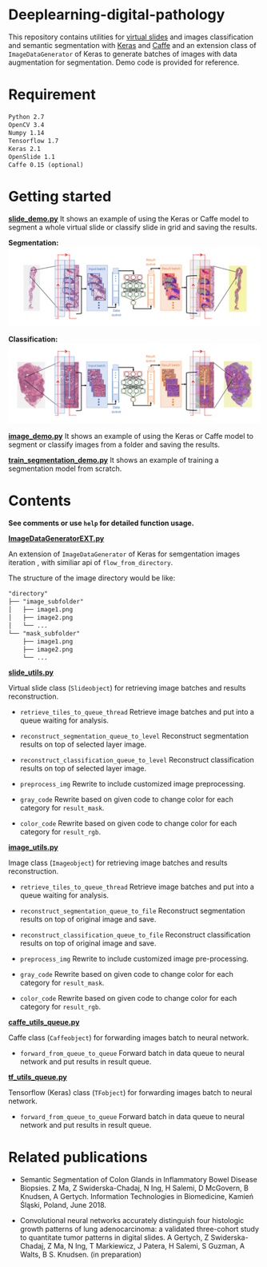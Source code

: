 # Deeplearning-digital-pathology
This repository contains utilities for [virtual slides](https://openslide.org/) and images classification and semantic segmentation with [Keras](https://keras.io/) and [Caffe](http://caffe.berkeleyvision.org/) and an extension class of `ImageDataGenerator`  of Keras to generate batches of images with data augmentation for segmentation. 
Demo code is provided for reference.

# Requirement

```
Python 2.7
OpenCV 3.4
Numpy 1.14
Tensorflow 1.7
Keras 2.1
OpenSlide 1.1
Caffe 0.15 (optional)
```
# Getting started
**[slide_demo.py](slide_demo.py)**
It shows an example of using the Keras or Caffe model to segment a whole virtual slide or classify slide in grid and saving the results.

__Segmentation:__
![Alt text](Workflow_segmentation.png?raw=true "segmentation workflow")

__Classification:__
![Alt text](Workflow_classification.png?raw=true "classification workflow")

**[image_demo.py](image_demo.py)**
It shows an example of using the Keras or Caffe model to segment or classify images from a folder and saving the results.

**[train_segmentation_demo.py](train_segmentation_demo.py)**
It shows an example of training a segmentation model from scratch.


# Contents
__See comments or use `help` for detailed function usage.__

**[ImageDataGeneratorEXT.py](KerasLayers/ImageDataGeneratorEXT.py)**

An extension of `ImageDataGenerator` of Keras for semgentation images iteration , with similiar api of `flow_from_directory`.

The structure of the image directory would be like:

```
"directory"
├── "image_subfolder"
│   ├── image1.png
│   ├── image2.png
│   └── ...
└── "mask_subfolder"
    ├── image1.png
    ├── image2.png
    └── ...
```

**[slide_utils.py](utils/slide_utils.py)**

Virtual slide class (`Slideobject`) for retrieving image batches and results reconstruction. 

+ `retrieve_tiles_to_queue_thread`
Retrieve image batches and put into a queue waiting for analysis. 

+ `reconstruct_segmentation_queue_to_level`
Reconstruct segmentation results on top of selected layer image.

+ `reconstruct_classification_queue_to_level`
Reconstruct classification results on top of selected layer image.

+ `preprocess_img`
Rewrite to include customized image preprocessing.

+ `gray_code`
Rewrite based on given code to change color for each category for `result_mask`.

+ `color_code`
Rewrite based on given code to change color for each category  for `result_rgb`.

**[image_utils.py](utils/image_utils.py)**

Image class (`Imageobject`) for retrieving image batches and results reconstruction. 

+ `retrieve_tiles_to_queue_thread`
Retrieve image batches and put into a queue waiting for analysis. 

+ `reconstruct_segmentation_queue_to_file`
Reconstruct segmentation results on top of original image and save.

+ `reconstruct_classification_queue_to_file`
Reconstruct classification results on top of original image and save.

+ `preprocess_img`
Rewrite to include customized image pre-processing.

+ `gray_code`
Rewrite based on given code to change color for each category for `result_mask`.

+ `color_code`
Rewrite based on given code to change color for each category  for `result_rgb`.


**[caffe_utils_queue.py](utils/caffe_utils_queue.py)**

Caffe class (`Caffeobject`) for forwarding images batch to neural network.

+ `forward_from_queue_to_queue`
Forward batch in data queue to neural network and put results in result queue.

**[tf_utils_queue.py](utils/tf_utils_queue.py)**

Tensorflow (Keras) class (`TFobject`) for forwarding images batch to neural network.

+ `forward_from_queue_to_queue`
Forward batch in data queue to neural network and put results in result queue.


# Related publications
+ Semantic Segmentation of Colon Glands in Inflammatory Bowel Disease Biopsies. Z Ma, Z Swiderska-Chadaj, N Ing, H Salemi, D McGovern, B Knudsen, A Gertych. Information Technologies in Biomedicine, Kamień Śląski, Poland, June 2018.

+ Convolutional neural networks accurately distinguish four histologic growth patterns of lung adenocarcinoma: a validated three-cohort study to quantitate tumor patterns in digital slides. A Gertych, Z Swiderska-Chadaj, Z Ma, N Ing, T Markiewicz, J Patera, H Salemi, S Guzman, A Walts, B S. Knudsen. (in preparation)
